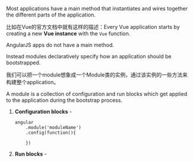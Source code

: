Most applications have a main method that instantiates and wires together the different parts of the application.

比如在Vue的官方文档中就有这样的描述：Every Vue application starts by creating a new **Vue instance** with the `Vue` function.

AngularJS apps do not have a main method.

Instead modules declaratively specify how an application should be bootstrapped.

我们可以把一个module想象成一个Module类的实例，通过该实例的一些方法来构建整个application。

A module is a collection of configuration and run blocks which get applied to the application during the bootstrap process.

1. **Configuration blocks** - 


       angular
           .module('moduleName')
           .config(function(){
                
           })
           
           
2. **Run blocks** - 